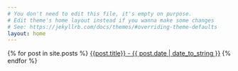 ```yaml
---
# You don't need to edit this file, it's empty on purpose.
# Edit theme's home layout instead if you wanna make some changes
# See: https://jekyllrb.com/docs/themes/#overriding-theme-defaults
layout: home
---
```


{% for post in site.posts %}
<a href="{{ post.url }}">{{post.title}} - {{ post.date | date_to_string }}</a>
{% endfor %}
